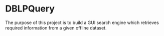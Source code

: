 # DBLPQuery
The purpose of this project is to build a GUI search engine which retrieves required information from a given offline dataset.
